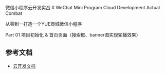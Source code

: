 微信小程序云开发实战 # WeChat Mini Program Cloud Development Actual Combat

从零到一打造一个YUE商城微信小程序

Part 01 项目初始化 & 首页页面（搜索框、banner图实现轮播效果）

## 参考文档

- [云开发文档](https://developers.weixin.qq.com/miniprogram/dev/wxcloud/basis/getting-started.html)